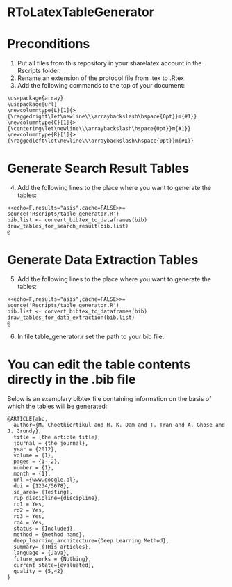 # RToLatexTableGenerator

# Preconditions
1. Put all files from this repository in your sharelatex account in the Rscripts folder.
2. Rename an extension of the protocol file from .tex to .Rtex
3. Add the following commands to the top of your document:
```
\usepackage{array}
\usepackage{url}
\newcolumntype{L}[1]{>{\raggedright\let\newline\\\arraybackslash\hspace{0pt}}m{#1}}
\newcolumntype{C}[1]{>{\centering\let\newline\\\arraybackslash\hspace{0pt}}m{#1}}
\newcolumntype{R}[1]{>{\raggedleft\let\newline\\\arraybackslash\hspace{0pt}}m{#1}}
```

# Generate Search Result Tables
4. Add the following lines to the place where you want to generate the tables:
```
<<echo=F,results="asis",cache=FALSE>>=
source('Rscripts/table_generator.R')
bib.list <- convert_bibtex_to_dataframes(bib)
draw_tables_for_search_result(bib.list)
@
```
# Generate Data Extraction Tables
5. Add the following lines to the place where you want to generate the tables:
```
<<echo=F,results="asis",cache=FALSE>>=
source('Rscripts/table_generator.R')
bib.list <- convert_bibtex_to_dataframes(bib)
draw_tables_for_data_extraction(bib.list)
@
```
6. In file table_generator.r set the path to your bib file.
# You can edit the table contents directly in the .bib file
Below is an exemplary bibtex file containing information on the basis of which the tables will be generated:
```
@ARTICLE{abc,
  author={M. Choetkiertikul and H. K. Dam and T. Tran and A. Ghose and J. Grundy}, 
  title = {the article title},
  journal = {the journal},
  year = {2012},
  volume = {1},
  pages = {1--2},
  number = {1},
  month = {1},
  url ={www.google.pl},
  doi = {1234/5678},
  se_area= {Testing},
  rup_discipline={discipline},
  rq1 = Yes,
  rq2 = Yes,
  rq3 = Yes,
  rq4 = Yes,
  status = {Included},
  method = {method name},
  deep_learning_architecture={Deep Learning Method},
  summary= {THis articles},
  language = {Java},
  future_works = {Nothing},
  current_state={evaluated},
  quality = {5,42}
}
```
